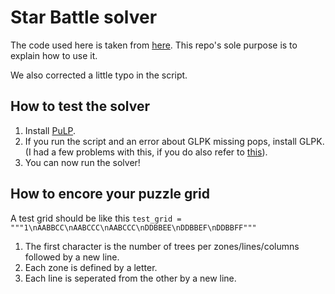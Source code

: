 # Star Battle solver

The code used here is taken from [here](https://www.reddit.com/r/dailyprogrammer/comments/7xyi2w/20180216_challenge_351_hard_star_battle_solver/). This repo's sole purpose is to explain how to use it.

We also corrected a little typo in the script.

## How to test the solver

1. Install [PuLP](https://pypi.org/project/PuLP/).
2. If you run the script and an error about GLPK missing pops, install GLPK. (I had a few problems with this, if you do also refer to [this](https://stackoverflow.com/questions/51873735/how-to-add-glpk-solver-on-pulp-python)).
3. You can now run the solver!

## How to encore your puzzle grid

A test grid should be like this `test_grid = """1\nAABBCC\nAABCCC\nAABCCC\nDDBBEE\nDDBBEF\nDDBBFF"""`

1. The first character is the number of trees per zones/lines/columns followed by a new line.
2. Each zone is defined by a letter.
3. Each line is seperated from the other by a new line.